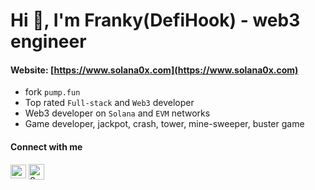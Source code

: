 <h1 align="left">Hi 👋, I'm Franky(DefiHook) - web3 engineer</h1>

#### Website: [https://www.solana0x.com](https://www.solana0x.com)
- fork `pump.fun` 
- Top rated `Full-stack` and `Web3` developer
- Web3 developer on `Solana` and `EVM` networks
- Game developer, jackpot, crash, tower, mine-sweeper, buster game
#### Connect with me
<p align="left">
<a href="https://twitter.com/defihook" target="blank"><img align="center" src="https://seeklogo.com/images/T/twitter-2012-positive-logo-916EDF1309-seeklogo.com.png" alt="Spmoe Twitter" height="22" width="25" /></a>
<a href="https://t.me/defi_hook" target="blank"><img align="center" src="https://seeklogo.com/images/T/telegram-new-2019-logo-060F2D4B81-seeklogo.com.png" alt="Spmoe telegram: sasuke310" height="25" width="25" /></a>
</p>
